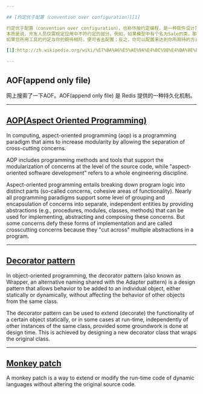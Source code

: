 ```yaml
---

## [约定优于配置（convention over configuration）][1]

约定优于配置（convention over configuration），也称作按约定编程，是一种软件设计范式，旨在减少软件开发人员需做决定的数量，获得简单的好处，而又不失灵活性。
本质是说，开发人员仅需规定应用中不符约定的部分。例如，如果模型中有个名为Sale的类，那么数据库中对应的表就会默认命名为sales。只有在偏离这一约定时，例如将该表命名为"products_sold"，才需写有关这个名字的配置。
如果您所用工具的约定与你的期待相符，便可省去配置；反之，你可以配置来达到你所期待的方式。

[1]:http://zh.wikipedia.org/wiki/%E7%BA%A6%E5%AE%9A%E4%BC%98%E4%BA%8E%E9%85%8D%E7%BD%AE

---
```


## AOF(append only file)
网上搜索了一下AOF。AOF(append only file) 是 Redis 提供的一种持久化机制。

---

## [AOP(Aspect Oriented Programming)][2]

In computing, aspect-oriented programming (aop) is a programming paradigm that aims to increase modularity by allowing the separation of cross-cutting concerns. 

AOP includes programming methods and tools that support the modularization of concerns at the level of the source code, while "aspect-oriented software development" refers to a whole engineering discipline.

Aspect-oriented programming entails breaking down program logic into distinct parts (so-called concerns, cohesive areas of functionality). Nearly all programming paradigms support some level of grouping and encapsulation of concerns into separate, independent entities by providing abstractions (e.g., procedures, modules, classes, methods) that can be used for implementing, abstracting and composing these concerns. But some concerns defy these forms of implementation and are called crosscutting concerns because they "cut across" multiple abstractions in a program.

[2]: http://en.wikipedia.org/wiki/Aspect_oriented_programming

---

## [Decorator pattern](http://en.wikipedia.org/wiki/Decorator_pattern)

In object-oriented programming, the decorator pattern (also known as Wrapper, an alternative naming shared with the Adapter pattern) is a design pattern that allows behavior to be added to an individual object, either statically or dynamically, without affecting the behavior of other objects from the same class.

The decorator pattern can be used to extend (decorate) the functionality of a certain object statically, or in some cases at run-time, independently of other instances of the same class, provided some groundwork is done at design time. This is achieved by designing a new decorator class that wraps the original class. 

---

## [Monkey patch](http://en.wikipedia.org/wiki/Monkey_patch)

A monkey patch is a way to extend or modify the run-time code of dynamic languages without altering the original source code. 

